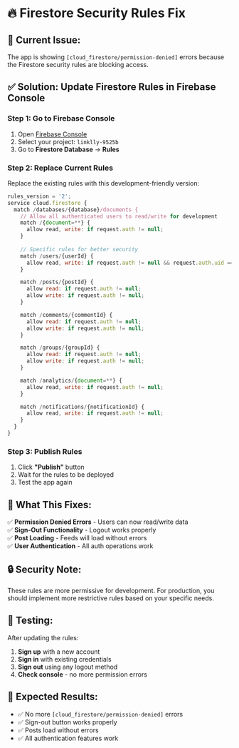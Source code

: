 # 🔥 Firestore Security Rules Fix

## 🚨 **Current Issue:**
The app is showing `[cloud_firestore/permission-denied]` errors because the Firestore security rules are blocking access.

## ✅ **Solution: Update Firestore Rules in Firebase Console**

### **Step 1: Go to Firebase Console**
1. Open [Firebase Console](https://console.firebase.google.com/)
2. Select your project: `linklly-9525b`
3. Go to **Firestore Database** → **Rules**

### **Step 2: Replace Current Rules**
Replace the existing rules with this development-friendly version:

```javascript
rules_version = '2';
service cloud.firestore {
  match /databases/{database}/documents {
    // Allow all authenticated users to read/write for development
    match /{document=**} {
      allow read, write: if request.auth != null;
    }
    
    // Specific rules for better security
    match /users/{userId} {
      allow read, write: if request.auth != null && request.auth.uid == userId;
    }

    match /posts/{postId} {
      allow read: if request.auth != null;
      allow write: if request.auth != null;
    }

    match /comments/{commentId} {
      allow read: if request.auth != null;
      allow write: if request.auth != null;
    }

    match /groups/{groupId} {
      allow read: if request.auth != null;
      allow write: if request.auth != null;
    }

    match /analytics/{document=**} {
      allow read, write: if request.auth != null;
    }

    match /notifications/{notificationId} {
      allow read, write: if request.auth != null;
    }
  }
}
```

### **Step 3: Publish Rules**
1. Click **"Publish"** button
2. Wait for the rules to be deployed
3. Test the app again

## 🎯 **What This Fixes:**

✅ **Permission Denied Errors** - Users can now read/write data  
✅ **Sign-Out Functionality** - Logout works properly  
✅ **Post Loading** - Feeds will load without errors  
✅ **User Authentication** - All auth operations work  

## 🔒 **Security Note:**
These rules are more permissive for development. For production, you should implement more restrictive rules based on your specific needs.

## 🧪 **Testing:**
After updating the rules:
1. **Sign up** with a new account
2. **Sign in** with existing credentials  
3. **Sign out** using any logout method
4. **Check console** - no more permission errors

## 📱 **Expected Results:**
- ✅ No more `[cloud_firestore/permission-denied]` errors
- ✅ Sign-out button works properly
- ✅ Posts load without errors
- ✅ All authentication features work
